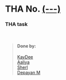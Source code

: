 # THA No.  [(---)](link)

### THA task

<br>

> #### Done by:
>[KayDee](https://github.com/kaydee0502/devsnest-frontend/tree/master/Tha13)  <br>
>[Aaliya](https://github.com/Aaliya7516/Devsnest/tree/main/Web%20Development/Day-013-JS10-Calling_APIs_Promises)<br>
>[Sherl](https://github.com/aayushi221/Devsnest-Frontend/tree/main/DAY%2013)<br>
>[Depayan M](https://github.com/DepayanMondal/Devsnest-Frontend/tree/main/Fetch_API)<br>

